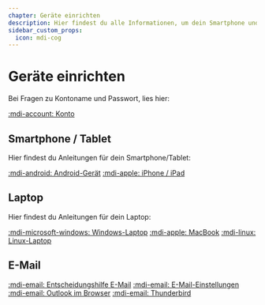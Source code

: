 ```yaml
---
chapter: Geräte einrichten
description: Hier findest du alle Informationen, um dein Smartphone und deinen Laptop für den Einsatz an der Schule einzurichten.
sidebar_custom_props:
  icon: mdi-cog
---
```


# Geräte einrichten



Bei Fragen zu Kontoname und Passwort, lies hier:

[:mdi-account: Konto](konto)


## Smartphone / Tablet

Hier findest du Anleitungen für dein Smartphone/Tablet:

[:mdi-android: Android-Gerät](android/)
[:mdi-apple: iPhone / iPad](ios/)

## Laptop

Hier findest du Anleitungen für dein Laptop:

[:mdi-microsoft-windows: Windows-Laptop](windows/)
[:mdi-apple: MacBook](macos/)
[:mdi-linux: Linux-Laptop](linux/)

## E-Mail

[:mdi-email: Entscheidungshilfe E-Mail](mail/e-mail-vergleich/)
[:mdi-email: E-Mail-Einstellungen](mail/e-mail-einstellungen/)
[:mdi-email: Outlook im Browser](mail/outlook-web/)
[:mdi-email: Thunderbird](mail/thunderbird/)
